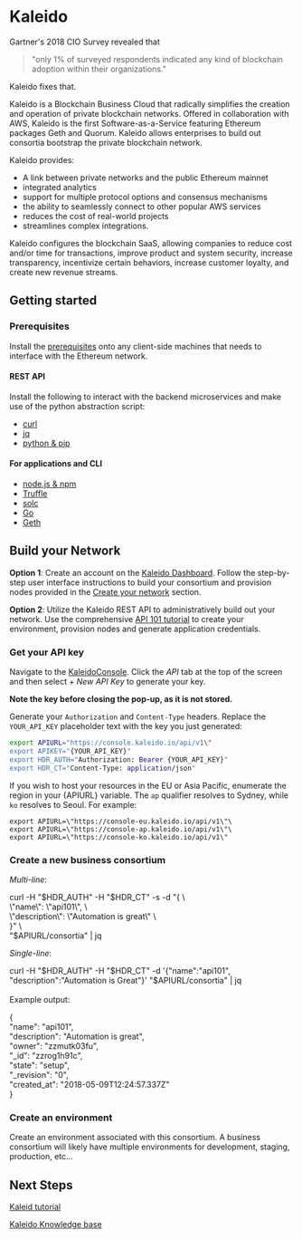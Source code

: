 # Kaleido

Gartner's 2018 CIO Survey revealed that

> "only 1% of surveyed respondents indicated any kind of blockchain adoption within their organizations."

Kaleido fixes that.

Kaleido is a Blockchain Business Cloud that radically simplifies the
creation and operation of private blockchain networks. Offered in
collaboration with AWS, Kaleido is the first Software-as-a-Service
featuring Ethereum packages Geth and Quorum. Kaleido allows enterprises
to build out consortia bootstrap the private blockchain network.

Kaleido provides:

- A link between private networks and the public Ethereum mainnet
- integrated analytics
- support for multiple protocol options and consensus mechanisms
- the ability to seamlessly connect to other popular AWS services
- reduces the cost of real-world projects
- streamlines complex integrations.

Kaleido configures the blockchain SaaS, allowing companies to reduce
cost and/or time for transactions, improve product and system security,
increase transparency, incentivize certain behaviors, increase customer
loyalty, and create new revenue streams.

## Getting started

### Prerequisites

Install the [prerequisites](https://docs.kaleido.io/getting-started/environment-creation/prerequisites/)
onto any client-side machines that needs to interface with the
Ethereum network.

#### REST API

Install the following to interact with the backend microservices and
make use of the python abstraction script:

- [curl](#)
- [jq](#)
- [python & pip](https://www.python.org/downloads/)

#### For applications and CLI

- [node.js & npm](#)
- [Truffle](#)
- [solc](#)
- [Go](#)
- [Geth](https://geth.ethereum.org/downloads/)

## Build your Network

**Option 1**: Create an account on the [Kaleido Dashboard](https://console.kaleido.io/splash). Follow the
step-by-step user interface instructions to build your consortium and
provision nodes provided in the [Create your network](https://docs.kaleido.io/getting-started/environment-creation/create-your-network/)
section.

**Option 2**: Utilize the Kaleido REST API to administratively build out
your network. Use the comprehensive [API 101 tutorial](https://docs.kaleido.io/developer-materials/api-101/)
to create your environment, provision nodes and generate application
credentials.

### Get your API key

Navigate to the [KaleidoConsole](https://console.kaleido.io/settings/apikeys).
Click the _API_ tab at the top of the screen and then select _+ New API Key_ to generate your key.

**Note the key before closing the pop-up, as it is not stored.**

Generate your `Authorization` and `Content-Type`
headers. Replace the `YOUR_API_KEY` placeholder text with the key you
just generated:

```bash
export APIURL="https://console.kaleido.io/api/v1\"
export APIKEY="{YOUR_API_KEY}"
export HDR_AUTH="Authorization: Bearer {YOUR_API_KEY}"
export HDR_CT="Content-Type: application/json"
```

If you wish to host your resources in the EU or Asia Pacific, enumerate
the region in your {APIURL} variable. The `ap` qualifier resolves to
Sydney, while `ko` resolves to Seoul. For example:

```bashs
export APIURL=\"https://console-eu.kaleido.io/api/v1\"\
export APIURL=\"https://console-ap.kaleido.io/api/v1\"\
export APIURL=\"https://console-ko.kaleido.io/api/v1\"
```

### Create a new business consortium

<!-- TODO: Fix -->

_Multi-line_:

curl -H \"\$HDR_AUTH\" -H \"\$HDR_CT\" -s -d \"{ \\\
\\\"name\\\": \\\"api101\\\", \\\
\\\"description\\\": \\\"Automation is great\\\" \\\
}\" \\\
\"\$APIURL/consortia\" \| jq

_Single-line_:

curl -H \"\$HDR_AUTH\" -H \"\$HDR_CT\" -d \'{\"name\":\"api101",
\"description\":\"Automation is Great\"}\' \"\$APIURL/consortia\" \| jq\
\
Example output:

{\
\"name\": \"api101\",\
\"description\": \"Automation is great\",\
\"owner\": \"zzmutk03fu\",\
\"\_id\": \"zzrog1h91c\",\
\"state\": \"setup\",\
\"\_revision\": \"0\",\
\"created_at\": \"2018-05-09T12:24:57.337Z\"\
}

### Create an environment

Create an environment associated with this consortium. A business
consortium will likely have multiple environments for development,
staging, production, etc...

## Next Steps

[Kaleid tutorial](https://docs.kaleido.io/developer-materials/api-101/)

[Kaleido Knowledge base](https://docs.kaleido.io/)
